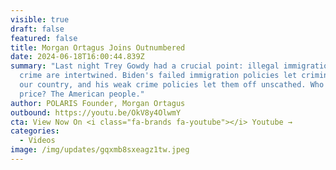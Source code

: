 ```yaml
---
visible: true
draft: false
featured: false
title: Morgan Ortagus Joins Outnumbered
date: 2024-06-18T16:00:44.839Z
summary: "Last night Trey Gowdy had a crucial point: illegal immigration and
  crime are intertwined. Biden's failed immigration policies let criminals into
  our country, and his weak crime policies let them off unscathed. Who pays the
  price? The American people."
author: POLARIS Founder, Morgan Ortagus
outbound: https://youtu.be/OkV8y4OlwmY
cta: View Now On <i class="fa-brands fa-youtube"></i> Youtube →
categories:
  - Videos
image: /img/updates/gqxmb8sxeagz1tw.jpeg
---
```

